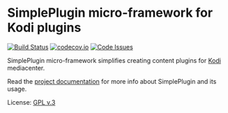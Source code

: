 # SimplePlugin micro-framework for Kodi plugins

[![Build Status](https://travis-ci.org/romanvm/script.module.simpleplugin.svg?branch=master)](https://travis-ci.org/romanvm/script.module.simpleplugin)
[![codecov.io](https://codecov.io/github/romanvm/script.module.simpleplugin/coverage.svg?branch=master)](https://codecov.io/github/romanvm/script.module.simpleplugin?branch=master)
[![Code Issues](https://www.quantifiedcode.com/api/v1/project/0b11ece4ae73463ba3ce0b5836214ee6/badge.svg)](https://www.quantifiedcode.com/app/project/0b11ece4ae73463ba3ce0b5836214ee6)

SimplePlugin micro-framework simplifies creating content plugins for [Kodi](www.kodi.tv) mediacenter.

Read the [project documentation](http://romanvm.github.io/script.module.simpleplugin/) for more info about
SimplePlugin and its usage.

License: [GPL v.3](https://www.gnu.org/copyleft/gpl.html)
